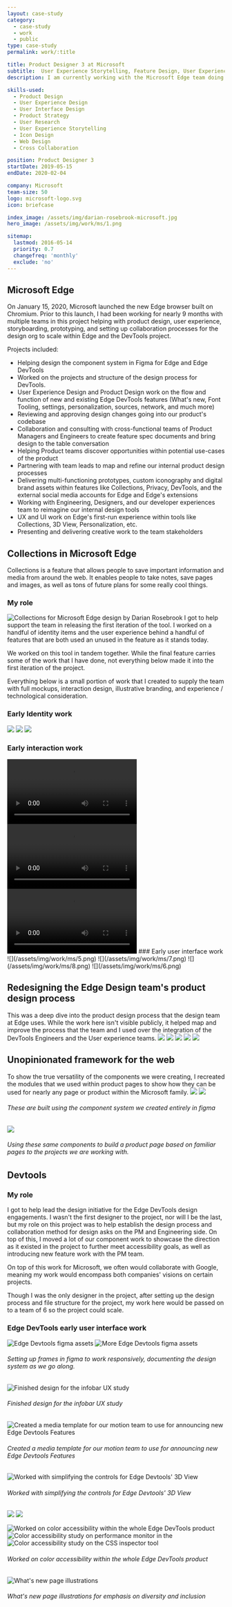 ```yaml
---
layout: case-study
category:
  - case-study
  - work
  - public
type: case-study
permalink: work/:title

title: Product Designer 3 at Microsoft
subtitle:  User Experience Storytelling, Feature Design, User Experience Guidance
description: I am currently working with the Microsoft Edge team doing UX design on multiple internal and external facing projects along with DesignOps work on the team's process and tooling.

skills-used:
  - Product Design
  - User Experience Design
  - User Interface Design
  - Product Strategy
  - User Research
  - User Experience Storytelling
  - Icon Design
  - Web Design
  - Cross Collaboration

position: Product Designer 3
startDate: 2019-05-15
endDate: 2020-02-04

company: Microsoft
team-size: 50
logo: microsoft-logo.svg
icon: briefcase

index_image: /assets/img/darian-rosebrook-microsoft.jpg
hero_image: /assets/img/work/ms/1.png

sitemap:
  lastmod: 2016-05-14
  priority: 0.7
  changefreq: 'monthly'
  exclude: 'no'
---
```

## Microsoft Edge
On January 15, 2020, Microsoft launched the new Edge browser built on Chromium. Prior to this launch, I had been working for nearly 9 months with multiple teams in this project helping with product design, user experience, storyboarding, prototyping, and setting up collaboration processes for the design org to scale within Edge and the DevTools project.

Projects included:
- Helping design the component system in Figma for Edge and Edge DevTools
- Worked on the projects and structure of the design process for DevTools.
- User Experience Design and Product Design work on the flow and function of new and existing Edge DevTools features (What's new, Font Tooling, settings, personalization, sources, network, and much more)
- Reviewing and approving design changes going into our product's codebase
- Collaboration and consulting with cross-functional teams of Product Managers and Engineers to create feature spec documents and bring design to the table conversation
- Helping Product teams discover opportunities within potential use-cases of the product
- Partnering with team leads to map and refine our internal product design processes
- Delivering multi-functioning prototypes, custom iconography and digital brand assets within features like Collections, Privacy, DevTools, and the external social media accounts for Edge and Edge's extensions
- Working with Engineering, Designers, and our developer experiences team to reimagine our internal design tools
- UX and UI work on Edge's first-run experience within tools like Collections, 3D View, Personalization, etc.
- Presenting and delivering creative work to the team stakeholders



## Collections in Microsoft Edge

Collections is a feature that allows people to save important information and media from around the web. It enables people to take notes, save pages and images, as well as tons of future plans for some really cool things.
### My role
![Collections for Microsoft Edge design by Darian Rosebrook](/assets/img/work/ms/1.png)
I got to help support the team in releasing the first iteration of the tool. I worked on a handful of identity items and the user experience behind a handful of features that are both used an unused in the feature as it stands today.

We worked on this tool in tandem together. While the final feature carries some of the work that I have done, not everything below made it into the first iteration of the project.

Everything below is a small portion of work that I created to supply the team with full mockups, interaction design, illustrative branding, and experience / technological consideration.

### Early Identity work
![](/assets/img/work/ms/2.png)
![](/assets/img/work/ms/3.png)
![](/assets/img/work/ms/4.png)
### Early interaction work
<video controls src="/assets/vids/Untitled-1.mp4">
    Sorry, your browser doesn't support embedded videos.
</video>
<video controls src="/assets/vids/Drag_and_Drop_example_with_links.mov">
    Sorry, your browser doesn't support embedded videos.
</video>
<video controls src="/assets/vids/screengrab.mov">
    Sorry, your browser doesn't support embedded videos.
</video>
### Early user interface work
![](/assets/img/work/ms/5.png)
![](/assets/img/work/ms/7.png)
![](/assets/img/work/ms/8.png)
![](/assets/img/work/ms/6.png)

## Redesigning the Edge Design team's product design process
This was a deep dive into the product design process that the design team at Edge uses. While the work here isn't visible publicly, it helped map and improve the process that the team and I used over the integration of the DevTools Engineers and the User experience teams.
![](/assets/img/work/ms/18.png)
![](/assets/img/work/ms/19.jpg)
![](/assets/img/work/ms/20.png)
![](/assets/img/work/ms/21.png)
![](/assets/img/work/ms/22.png)

## Unopinionated framework for the web
To show the true versatility of the components we were creating, I recreated the modules that we used within product pages to show how they can be used for nearly any page or product within the Microsoft family.
![](/assets/img/work/ms/23.png)
![](/assets/img/work/ms/24.png)
###### These are built using the component system we created entirely in figma
![](/assets/img/work/ms/27.png)
###### Using these same components to build a product page based on familiar pages to the projects we are working with.

## Devtools
### My role
I got to help lead the design initiative for the Edge DevTools design engagements. I wasn't the first designer to the project, nor will I be the last, but my role on this project was to help establish the design process and collaboration method for design asks on the PM and Engineering side. On top of this, I moved a lot of our component work to showcase the direction as it existed in the project to further meet accessibility goals, as well as introducing new feature work with the PM team.

On top of this work for Microsoft, we often would collaborate with Google, meaning my work would encompass both companies' visions on certain projects.

Though I was the only designer in the project, after setting up the design process and file structure for the project, my work here would be passed on to a team of 6 so the project could scale.
### Edge DevTools early user interface work
![Edge Devtools figma assets](/assets/img/work/ms/9.png)
![More Edge Devtools figma assets](/assets/img/work/ms/10.png)

###### Setting up frames in figma to work responsively, documenting the design system as we go along.

![Finished design for the infobar UX study](/assets/img/work/ms/11.png)
###### Finished design for the infobar UX study
![Created a media template for our motion team to use for announcing new Edge Devtools Features](/assets/img/work/ms/12.png)
###### Created a media template for our motion team to use for announcing new Edge Devtools Features
![Worked with simplifying the controls for Edge Devtools' 3D View](/assets/img/work/ms/13.png)
###### Worked with simplifying the controls for Edge Devtools' 3D View
![](/assets/img/work/ms/25.png)
![](/assets/img/work/ms/26.png)

![Worked on color accessibility within the whole Edge DevTools product](/assets/img/work/ms/14.png)
![Color accessibility study on performance monitor in the ](/assets/img/work/ms/15.png)
![Color accessibility study on the CSS inspector tool](/assets/img/work/ms/16.png)
###### Worked on color accessibility within the whole Edge DevTools product
![What's new page illustrations](/assets/img/work/ms/17.png)
###### What's new page illustrations for emphasis on diversity and inclusion
